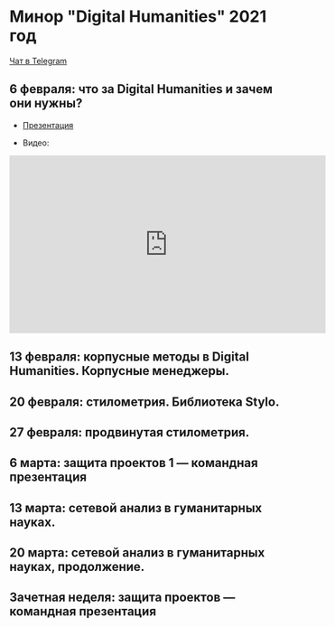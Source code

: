 # Минор "Digital Humanities" 2021 год 

[Чат в Telegram](https://t.me/joinchat/HlJGr1fp6qt7nYmy)

## 6 февраля: что за Digital Humanities и зачем они нужны?

* [Презентация](https://danilsko.github.io/slides/dhminor2021/intro2021)

* Видео:

<iframe width="560" height="315" src="https://www.youtube.com/embed/Flm8RYJsxJY" frameborder="0" allow="accelerometer; autoplay; clipboard-write; encrypted-media; gyroscope; picture-in-picture" allowfullscreen></iframe>

## 13 февраля: корпусные методы в Digital Humanities. Корпусные менеджеры.

## 20 февраля: стилометрия. Библиотека Stylo.  

## 27 февраля: продвинутая стилометрия. 

## 6 марта: защита проектов 1 — командная презентация 

## 13 марта: сетевой анализ в гуманитарных науках. 

## 20 марта: сетевой анализ в гуманитарных науках, продолжение. 

## Зачетная неделя: защита проектов — командная презентация 